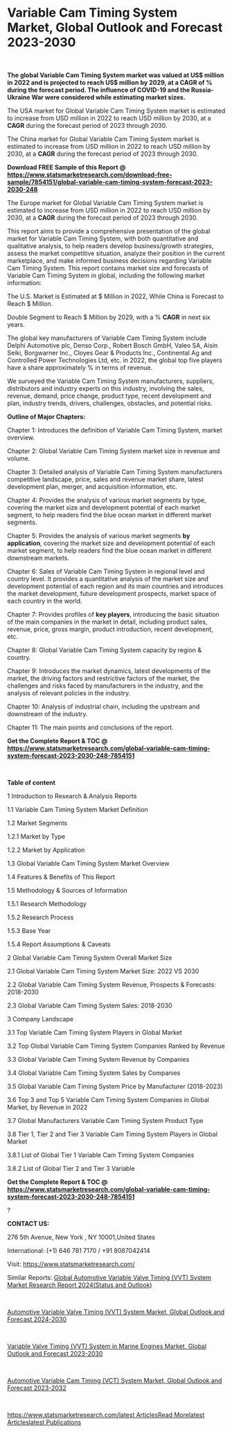 <h1>Variable Cam Timing System Market, Global Outlook and Forecast 2023-2030</h1><br/><p><strong>The global Variable Cam Timing System market was valued at US$ million in 2022 and is projected to reach US$ million by 2029, at a <strong>CAGR</strong> of % during the forecast period. The influence of COVID-19 and the Russia-Ukraine War were considered while estimating market sizes.</strong></p>
 
 
 
 <p>The USA market for Global Variable Cam Timing System market is estimated to increase from USD million in 2022 to reach USD million by 2030, at a <strong>CAGR</strong> during the forecast period of 2023 through 2030.</p>
 
 
 
 <p>The China market for Global Variable Cam Timing System market is estimated to increase from USD million in 2022 to reach USD million by 2030, at a <strong>CAGR</strong> during the forecast period of 2023 through 2030.</p>
 
 
 
 <p><strong>Download FREE Sample of this Report @ <a href="https://www.statsmarketresearch.com/download-free-sample/7854151/global-variable-cam-timing-system-forecast-2023-2030-248">https://www.statsmarketresearch.com/download-free-sample/7854151/global-variable-cam-timing-system-forecast-2023-2030-248</a></strong></p>
 
 
 
 <p>The Europe market for Global Variable Cam Timing System market is estimated to increase from USD million in 2022 to reach USD million by 2030, at a <strong>CAGR</strong> during the forecast period of 2023 through 2030.</p>
 
 
 
 <p>This report aims to provide a comprehensive presentation of the global market for Variable Cam Timing System, with both quantitative and qualitative analysis, to help readers develop business/growth strategies, assess the market competitive situation, analyze their position in the current marketplace, and make informed business decisions regarding Variable Cam Timing System. This report contains market size and forecasts of Variable Cam Timing System in global, including the following market information:</p>
 
 
 
 <p>The U.S. Market is Estimated at $ Million in 2022, While China is Forecast to Reach $ Million.</p>
 
 
 
 <p>Double Segment to Reach $ Million by 2029, with a % <strong>CAGR</strong> in next six years.</p>
 
 
 
 <p>The global key manufacturers of Variable Cam Timing System include Delphi Automotive plc, Denso Corp., Robert Bosch GmbH, Valeo SA, Aisin Seiki, Borgwarner Inc., Cloyes Gear & Products Inc., Continental Ag and Controlled Power Technologies Ltd, etc. in 2022, the global top five players have a share approximately % in terms of revenue.</p>
 
 
 
 <p>We surveyed the Variable Cam Timing System manufacturers, suppliers, distributors and industry experts on this industry, involving the sales, revenue, demand, price change, product type, recent development and plan, industry trends, drivers, challenges, obstacles, and potential risks.</p>
 
 
 
 <p><strong>Outline of Major Chapters:</strong></p>
 
 
 
 <p>Chapter 1: Introduces the definition of Variable Cam Timing System, market overview.</p>
 
 
 
 <p>Chapter 2: Global Variable Cam Timing System market size in revenue and volume.</p>
 
 
 
 <p>Chapter 3: Detailed analysis of Variable Cam Timing System manufacturers competitive landscape, price, sales and revenue market share, latest development plan, merger, and acquisition information, etc.</p>
 
 
 
 <p>Chapter 4: Provides the analysis of various market segments by type, covering the market size and development potential of each market segment, to help readers find the blue ocean market in different market segments.</p>
 
 
 
 <p>Chapter 5: Provides the analysis of various market segments <strong>by application</strong>, covering the market size and development potential of each market segment, to help readers find the blue ocean market in different downstream markets.</p>
 
 
 
 <p>Chapter 6: Sales of Variable Cam Timing System in regional level and country level. It provides a quantitative analysis of the market size and development potential of each region and its main countries and introduces the market development, future development prospects, market space of each country in the world.</p>
 
 
 
 <p>Chapter 7: Provides profiles of <strong>key players</strong>, introducing the basic situation of the main companies in the market in detail, including product sales, revenue, price, gross margin, product introduction, recent development, etc.</p>
 
 
 
 <p>Chapter 8: Global Variable Cam Timing System capacity by region & country.</p>
 
 
 
 <p>Chapter 9: Introduces the market dynamics, latest developments of the market, the driving factors and restrictive factors of the market, the challenges and risks faced by manufacturers in the industry, and the analysis of relevant policies in the industry.</p>
 
 
 
 <p>Chapter 10: Analysis of industrial chain, including the upstream and downstream of the industry.</p>
 
 
 
 <p>Chapter 11: The main points and conclusions of the report.</p>
 
 
 
 <div><b>Get the Complete Report & TOC @ <a href="https://www.statsmarketresearch.com/global-variable-cam-timing-system-forecast-2023-2030-248-7854151">https://www.statsmarketresearch.com/global-variable-cam-timing-system-forecast-2023-2030-248-7854151</a></b></div>
 
 
 
 <p><br />
 
 <b>Table of content</b></p>
 
 
 
 <p>1 Introduction to Research & Analysis Reports<br />
 
 1.1 Variable Cam Timing System Market Definition<br />
 
 1.2 Market Segments<br />
 
 1.2.1 Market by Type<br />
 
 1.2.2 Market by Application<br />
 
 1.3 Global Variable Cam Timing System Market Overview<br />
 
 1.4 Features & Benefits of This Report<br />
 
 1.5 Methodology & Sources of Information<br />
 
 1.5.1 Research Methodology<br />
 
 1.5.2 Research Process<br />
 
 1.5.3 Base Year<br />
 
 1.5.4 Report Assumptions & Caveats<br />
 
 2 Global Variable Cam Timing System Overall Market Size<br />
 
 2.1 Global Variable Cam Timing System Market Size: 2022 VS 2030<br />
 
 2.2 Global Variable Cam Timing System Revenue, Prospects & Forecasts: 2018-2030<br />
 
 2.3 Global Variable Cam Timing System Sales: 2018-2030<br />
 
 3 Company Landscape<br />
 
 3.1 Top Variable Cam Timing System Players in Global Market<br />
 
 3.2 Top Global Variable Cam Timing System Companies Ranked by Revenue<br />
 
 3.3 Global Variable Cam Timing System Revenue by Companies<br />
 
 3.4 Global Variable Cam Timing System Sales by Companies<br />
 
 3.5 Global Variable Cam Timing System Price by Manufacturer (2018-2023)<br />
 
 3.6 Top 3 and Top 5 Variable Cam Timing System Companies in Global Market, by Revenue in 2022<br />
 
 3.7 Global Manufacturers Variable Cam Timing System Product Type<br />
 
 3.8 Tier 1, Tier 2 and Tier 3 Variable Cam Timing System Players in Global Market<br />
 
 3.8.1 List of Global Tier 1 Variable Cam Timing System Companies<br />
 
 3.8.2 List of Global Tier 2 and Tier 3 Variable</p>
 
 
 
 <div><b>Get the Complete Report & TOC @ <a href="https://www.statsmarketresearch.com/global-variable-cam-timing-system-forecast-2023-2030-248-7854151">https://www.statsmarketresearch.com/global-variable-cam-timing-system-forecast-2023-2030-248-7854151</a></b></div>
 
 
 
 <p>? </p>
 
 
 
 <p><b>CONTACT US:</b><br />
 
 276 5th Avenue, New York , NY 10001,United States<br />
 
 International: (+1) 646 781 7170 / +91 8087042414<br />
 
 Visit: <a href="https://www.statsmarketresearch.com/">https://www.statsmarketresearch.com/</a><br />
 
 Similar Reports: <a href="https://www.statsmarketresearch.com/global-variable-cam-timing-system-forecast-2023-2030-248-7854151">Global Automotive Variable Valve Timing (VVT) System Market Research Report 2024(Status and Outlook)</a><br />
 
 <br />
 
 <a href="https://www.statsmarketresearch.com/global-variable-cam-timing-system-forecast-2023-2030-248-7854151">Automotive Variable Valve Timing (VVT) System Market, Global Outlook and Forecast 2024-2030</a><br />
 
 <br />
 
 <a href="https://www.statsmarketresearch.com/global-variable-cam-timing-system-forecast-2023-2030-248-7854151">Variable Valve Timing (VVT) System in Marine Engines Market, Global Outlook and Forecast 2023-2030</a><br />
 
 <br />
 
 <a href="https://www.statsmarketresearch.com/global-variable-cam-timing-system-forecast-2023-2030-248-7854151">Automotive Variable Cam Timing (VCT) System Market, Global Outlook and Forecast 2023-2032</a><br />
 
 <br />
 
 <a href="https://gyeongbokgung.com">https://www.statsmarketresearch.com/</a><a href="https://hallyeomaritime.com">latest Articles</a><a href="https://jingwansa.com">Read More</a><a href="https://nguoiviet.jp/">latest Articles</a><a href="https://www.intelmarketresearch.com/">latest Publications</a></p>
